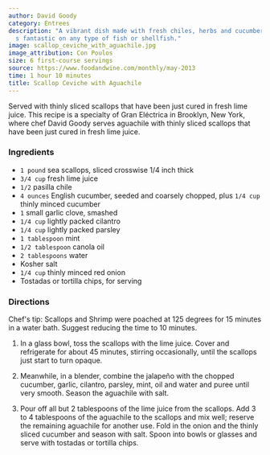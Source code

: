 ```yaml
---
author: David Goody
category: Entrees
description: "A vibrant dish made with fresh chiles, herbs and cucumbers that\u2019\
  s fantastic on any type of fish or shellfish."
image: scallop_ceviche_with_aguachile.jpg
image_attribution: Con Poulos
size: 6 first-course servings
source: https://www.foodandwine.com/monthly/may-2013
time: 1 hour 10 minutes
title: Scallop Ceviche with Aguachile
---
```


Served with thinly sliced scallops that have been just cured in fresh lime juice. This recipe is a specialty of Gran Eléctrica in Brooklyn, New York, where chef David Goody serves aguachile with thinly sliced scallops that have been just cured in fresh lime juice.

### Ingredients

* `1 pound` sea scallops, sliced crosswise 1/4 inch thick 
* `3/4 cup` fresh lime juice 
* `1/2` pasilla chile
* `4 ounces` English cucumber, seeded and coarsely chopped, plus `1/4 cup` thinly minced cucumber 
* `1` small garlic clove, smashed 
* `1/4 cup` lightly packed cilantro 
* `1/4 cup` lightly packed parsley 
* `1 tablespoon` mint 
* `1/2 tablespoon` canola oil 
* `2 tablespoons` water 
* Kosher salt 
* `1/4 cup` thinly minced red onion 
* Tostadas or tortilla chips, for serving 

### Directions

Chef's tip: Scallops and Shrimp were poached at 125 degrees for 15 minutes in a water bath. Suggest reducing the time to 10 minutes.

1. In a glass bowl, toss the scallops with the lime juice. Cover and refrigerate for about 45 minutes, stirring occasionally, until the scallops just start to turn opaque.

2. Meanwhile, in a blender, combine the jalapeño with the chopped cucumber, garlic, cilantro, parsley, mint, oil and water and puree until very smooth. Season the aguachile with salt.

3. Pour off all but 2 tablespoons of the lime juice from the scallops. Add 3 to 4 tablespoons of the aguachile to the scallops and mix well; reserve the remaining aguachile for another use. Fold in the onion and the thinly sliced cucumber and season with salt. Spoon into bowls or glasses and serve with tostadas or tortilla chips.